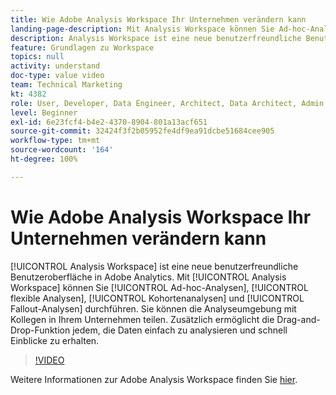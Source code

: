 ```yaml
---
title: Wie Adobe Analysis Workspace Ihr Unternehmen verändern kann
landing-page-description: Mit Analysis Workspace können Sie Ad-hoc-Analysen, flexible Analysen, Kohortenanalysen und Fallout-Analysen durchführen.
description: Analysis Workspace ist eine neue benutzerfreundliche Benutzeroberfläche in Adobe Analytics. Mit Analysis Workspace können Sie Ad-hoc-Analysen, flexible Analysen, Kohortenanalysen und Fallout-Analysen durchführen. Sie können die Analyseumgebung mit Kollegen in Ihrem Unternehmen teilen. Zusätzlich ermöglicht die Drag-and-Drop-Funktion jedem, die Daten einfach zu analysieren und schnell Einblicke zu erhalten.
feature: Grundlagen zu Workspace
topics: null
activity: understand
doc-type: value video
team: Technical Marketing
kt: 4382
role: User, Developer, Data Engineer, Architect, Data Architect, Admin, Leader
level: Beginner
exl-id: 6e23fcf4-b4e2-4370-8904-801a13acf651
source-git-commit: 32424f3f2b05952fe4df9ea91dcbe51684cee905
workflow-type: tm+mt
source-wordcount: '164'
ht-degree: 100%

---
```


# Wie Adobe Analysis Workspace Ihr Unternehmen verändern kann

[!UICONTROL Analysis Workspace] ist eine neue benutzerfreundliche Benutzeroberfläche in Adobe Analytics. Mit [!UICONTROL Analysis Workspace] können Sie [!UICONTROL Ad-hoc-Analysen], [!UICONTROL flexible Analysen], [!UICONTROL Kohortenanalysen] und [!UICONTROL Fallout-Analysen] durchführen. Sie können die Analyseumgebung mit Kollegen in Ihrem Unternehmen teilen. Zusätzlich ermöglicht die Drag-and-Drop-Funktion jedem, die Daten einfach zu analysieren und schnell Einblicke zu erhalten.

>[!VIDEO](https://video.tv.adobe.com/v/31501/?quality=12)

Weitere Informationen zur Adobe Analysis Workspace finden Sie [hier](https://www.adobe.com/de/analytics/ad-hoc-analysis.html?sdid=T32PLYTV&amp;mv=search).

